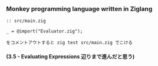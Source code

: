 ### Monkey programming language written in Ziglang

```
:: src/main.zig

_ = @import("Evaluator.zig"); 

をコメントアウトすると zig test src/main.zig でこける
```

#### (3.5 - Evaluating Expressions 辺りまで進んだと思う)
